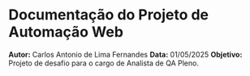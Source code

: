 # Documentação do Projeto de Automação Web

**Autor:** Carlos Antonio de Lima Fernandes
**Data:** 01/05/2025
**Objetivo:** Projeto de desafio para o cargo de Analista de QA Pleno.

